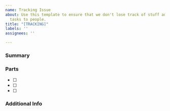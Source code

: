 ```yaml
---
name: Tracking Issue
about: Use this template to ensure that we don't lose track of stuff and to assign
  tasks to people.
title: "[TRACKING]"
labels: ''
assignees: ''

---
```


### Summary
<!-- This is a comment. It will not appear and can be removed without anything bad happening. -->
<!-- Use this template for smaller jobs and a project board for larger ones. -->
### Parts
- [ ] <!-- Part 1 -->
- [ ] <!-- Part 2 -->
- [ ] <!-- And so on. You can add more checkboxes (or remove them) with this format. -->

### Additional Info
<!-- Use this area for anything else you want to say. If you want to assign this issue to people, do that in the sidebar to the right. If you want to ping a team or person, do that here. -->
